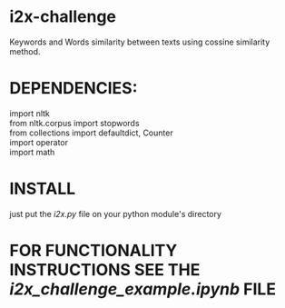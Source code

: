 # i2x-challenge
Keywords and Words similarity between texts using cossine similarity method.

# DEPENDENCIES: 
import nltk  \
from nltk.corpus import stopwords \
from collections import defaultdict, Counter \
import operator \
import math 

# INSTALL
just put the *i2x.py* file on your python module's directory

# FOR FUNCTIONALITY INSTRUCTIONS SEE THE *i2x_challenge_example.ipynb* FILE
